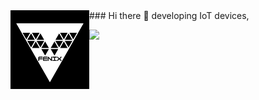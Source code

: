 <img align='left' src='./assets/logo.png' width='25%' heigh="35%">
### Hi there 👋 developing IoT devices,

![](https://komarev.com/ghpvc/?username=fenixbinario&color=2062af&label=Visitas+del+perfil)


<!--
**fenixbinario/fenixbinario** is a ✨ _special_ ✨ repository because its `README.md` (this file) appears on your GitHub profile.

Here are some ideas to get you started:

- 🔭 I’m currently working on ...
- 🌱 I’m currently learning ...
- 👯 I’m looking to collaborate on ...
- 🤔 I’m looking for help with ...
- 💬 Ask me about ...
- 📫 How to reach me: ...
- 😄 Pronouns: ...
- ⚡ Fun fact: ...
-->
